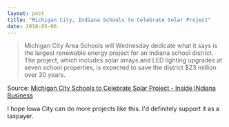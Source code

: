 ```yaml
---
layout: post
title: "Michigan City, Indiana Schools to Celebrate Solar Project"
date: 2018-05-06
---
```


> Michigan City Area Schools will Wednesday dedicate what it says is the largest renewable energy project for an Indiana school district. The project, which includes solar arrays and LED lighting upgrades at seven school properties, is expected to save the district $23 million over 30 years.

Source: [Michigan City Schools to Celebrate Solar Project - Inside INdiana Business](http://www.insideindianabusiness.com/story/37822443/michigan-city-schools-to-celebrate-major-solar-project)

I hope Iowa City can do more projects like this.  I'd definitely support it as a taxpayer.
